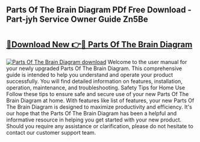 ## Parts Of The Brain Diagram PDf Free Download - Part-jyh Service Owner Guide Zn5Be

# <h2><a href="http://dftfz73.blite.top/?on=Parts+Of+The+Brain+Diagram">🔗Download New 👉🔴 Parts Of The Brain Diagram</a></h2>

[![Parts Of The Brain Diagram download](https://i.imgur.com/lujVjoI.png)](http://dftfz73.blite.top/?on=Parts+Of+The+Brain+Diagram)
Welcome to the user manual for your newly upgraded Parts Of The Brain Diagram. This comprehensive guide is intended to help you understand and operate your product successfully. You will find detailed information on features, installation, operation, maintenance, and troubleshooting. Safety Tips for Home Use Follow these tips to ensure safe and secure use of your new Parts Of The Brain Diagram at home. With features like list of features, your new Parts Of The Brain Diagram is designed to maximize productivity and efficiency. It's our hope that the Parts Of The Brain Diagram has been a helpful and informative resource in helping you get started with your new product. Should you require any assistance or clarification, please do not hesitate to contact our customer support team.
